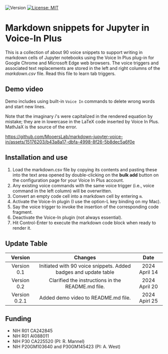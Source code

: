 ![Version](https://img.shields.io/static/v1?label=markdown-jupyter-voice-in&message=0.2.1&color=brightcolor)
[![License: MIT](https://img.shields.io/badge/License-MIT-blue.svg)](https://opensource.org/licenses/MIT)

# Markdown snippets for Jupyter in Voice-In Plus

This is a collection of about 90 voice snippets to support writing in markdown cells of Jupyter notebooks using the Voice In Plus plug-in for Google Chrome and Microsoft Edge web browsers.
The voice triggers and associated text replacements are stored in the left and right columns of the *markdown.csv* file.
Read this file to learn tab triggers.

## Demo video
Demo includes using built-in `Voice In` commands to delete wrong words and start new lines.

Note that the imaginary *i*'s were capitalized in the rendered equation by mistake; they are in lowercase in the LaTeX code inserted by Voice In Plus.
MathJaX is the source of the error.


https://github.com/MooersLab/markdown-jupyter-voice-in/assets/15176203/b43a8a17-dbfa-4998-8f26-5b8dec5a6f0e




## Installation and use

1. Load the markdown.csv file by copying its contents and pasting these into the text area opened by double-clicking on the **bulk add** button on the configuration page for your Voice In Plus account.
2. Any existing voice commands with the same voice trigger (i.e., voice command in the left column) will be overwritten.
3. Convert an empty code cell into a markdown cell by entering `m`.
4. Activate the Voice-In plugin (I use the option-L key binding on my Mac).
6. Say the voice trigger to invoke the insertion of the corresponding code fragment.
7. Deactivate the Voice-In plugin (not always essential).
8. Hit Control-Enter to execute the markdown code block when ready to render it.


## Update Table
|Version        | Changes                                                                                                                                    | Date                 |
|:-------------:|:------------------------------------------------------------------------------------------------------------------------------------------:|:--------------------:|
| Version 0.1   |  Initiated  with 90 voice snippets. Added badges and update table                                                                          | 2024 April 14        |
| Version 0.2   |  Clarified the instructions in the README.md file.                                                                                         | 2024 April 20        | 
| Version 0.2.1 | Added demo video to README.md file.                                                                                                        | 2024 Apirl 25        |
 
## Funding
- NIH R01 CA242845
- NIH R01 AI088011
- NIH P30 CA225520 (PI: R. Mannel)
- NIH P20GM103640 and P30GM145423 (PI: A. West)

